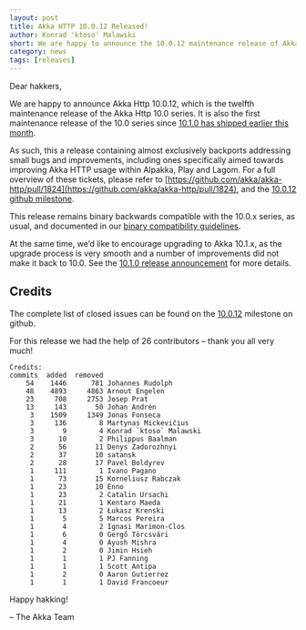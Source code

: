 ```yaml
---
layout: post
title: Akka HTTP 10.0.12 Released!
author: Konrad 'ktoso' Malawski
short: We are happy to announce the 10.0.12 maintenance release of Akka HTTP
category: news
tags: [releases]
---
```


Dear hakkers,

We are happy to announce Akka Http 10.0.12, which is the twelfth maintenance release of the Akka Http 10.0 series. 
It is also the first maintenance release of the 10.0 series since [10.1.0 has shipped earlier this month](https://akka.io/blog/news/2018/03/08/akka-http-10.1.0-released). 

As such, this a release containing almost exclusively backports addressing small bugs and improvements, including ones 
specifically aimed towards improving Akka HTTP usage within Alpakka, Play and Lagom. For a full overview of these 
tickets, please refer to [https://github.com/akka/akka-http/pull/1824](https://github.com/akka/akka-http/pull/1824), 
and the [10.0.12 github milestone](https://github.com/akka/akka-http/milestone/33?closed=1).

This release remains binary backwards compatible with the 10.0.x series, as usual, and documented in our 
[binary compatibility guidelines](https://doc.akka.io/docs/akka-http/current/compatibility-guidelines.html). 

At the same time, we’d like to encourage upgrading to Akka 10.1.x, as the upgrade process is very smooth and a number 
of improvements did not make it back to 10.0. 
See the [10.1.0 release announcement](https://akka.io/blog/news/2018/03/08/akka-http-10.1.0-released) for more details.

## Credits

The complete list of closed issues can be found on the [10.0.12](https://github.com/akka/akka-http/milestone/33?closed=1) 
milestone on github.

For this release we had the help of 26 contributors – thank you all very much!

```
Credits:
commits  added  removed
    54    1446      781 Johannes Rudolph
    48    4893     4863 Arnout Engelen
    23	   708     2753 Josep Prat
    13	   143       50 Johan Andrén
     3    1509     1349 Jonas Fonseca
     3	   136        8 Martynas Mickevičius
     3       9        4 Konrad `ktoso` Malawski
     3      10        2 Philippus Baalman
     2      56       11 Denys Zadorozhnyi
     2      37       10 satansk
     2      28       17 Pavel Boldyrev
     1	   111        1 Ivano Pagano
     1      73       15 Korneliusz Rabczak
     1      23       10 Enno
     1      23        2 Catalin Ursachi
     1      21        1 Kentaro Maeda
     1      13        2 Łukasz Krenski
     1       5        5 Marcos Pereira
     1       4        2 Ignasi Marimon-Clos
     1       6        0 Gergő Törcsvári
     1       4        0 Ayush Mishra
     1       2        0 Jimin Hsieh
     1       1        1 PJ Fanning
     1       1        1 Scott Antipa
     1       2        0 Aaron Gutierrez
     1       1        1 David Francoeur
```

Happy hakking!

– The Akka Team

